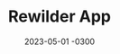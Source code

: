 ---
layout: default
title: Rewilder App
date: 2023-05-01 -0300
tags: UX UI Frontend
image: /img/work/rewilder-app.jpg
link: https://app.rewilder.xyz/donation/27
---